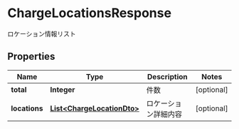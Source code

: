 

# ChargeLocationsResponse

ロケーション情報リスト

## Properties

| Name | Type | Description | Notes |
|------------ | ------------- | ------------- | -------------|
|**total** | **Integer** | 件数 |  [optional] |
|**locations** | [**List&lt;ChargeLocationDto&gt;**](ChargeLocationDto.md) | ロケーション詳細内容 |  [optional] |



